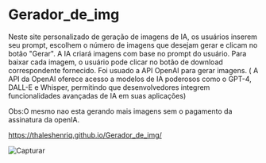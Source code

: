 # Gerador_de_img

Neste site personalizado de geração de imagens de IA, os usuários inserem seu prompt, escolhem o número de imagens que desejam gerar e clicam no botão "Gerar". A IA criará imagens com base no prompt do usuário. Para baixar cada imagem, o usuário pode clicar no botão de download correspondente fornecido.
Foi usuado a API OpenAI para gerar imagens. ( A API da OpenAI oferece acesso a modelos de IA poderosos como o GPT-4, DALL-E e Whisper, permitindo que desenvolvedores integrem funcionalidades avançadas de IA em suas aplicações)

Obs:O mesmo nao esta gerando mais imagens sem o pagamento da assinatura da openIA.

 https://thaleshenriq.github.io/Gerador_de_img/


![Capturar](https://github.com/user-attachments/assets/72e867eb-4d52-4886-8270-b8b4e0e5daf0)
